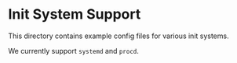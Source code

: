 # Init System Support

This directory contains example config files for various init systems.

We currently support `systemd` and `procd`.
